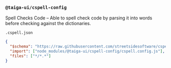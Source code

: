 ### `@taiga-ui/cspell-config`

Spell Checks Code – Able to spell check code by parsing it into words before checking against the dictionaries.

`.cspell.json`

```json
{
  "$schema": "https://raw.githubusercontent.com/streetsidesoftware/cspell/master/cspell.schema.json",
  "import": ["node_modules/@taiga-ui/cspell-config/cspell.config.js"],
  "files": ["*/*.*"]
}
```
